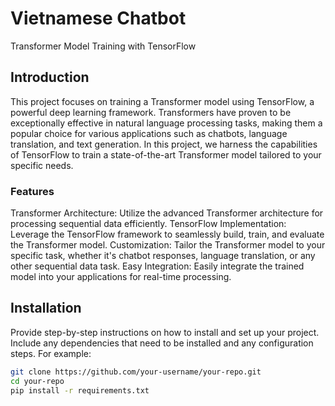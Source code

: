 # Vietnamese Chatbot

Transformer Model Training with TensorFlow

## Introduction
This project focuses on training a Transformer model using TensorFlow, a powerful deep learning framework. Transformers have proven to be exceptionally effective in natural language processing tasks, making them a popular choice for various applications such as chatbots, language translation, and text generation. In this project, we harness the capabilities of TensorFlow to train a state-of-the-art Transformer model tailored to your specific needs.

### Features
Transformer Architecture: Utilize the advanced Transformer architecture for processing sequential data efficiently.
TensorFlow Implementation: Leverage the TensorFlow framework to seamlessly build, train, and evaluate the Transformer model.
Customization: Tailor the Transformer model to your specific task, whether it's chatbot responses, language translation, or any other sequential data task.
Easy Integration: Easily integrate the trained model into your applications for real-time processing.
## Installation

Provide step-by-step instructions on how to install and set up your project. Include any dependencies that need to be installed and any configuration steps. For example:

```bash
git clone https://github.com/your-username/your-repo.git
cd your-repo
pip install -r requirements.txt
